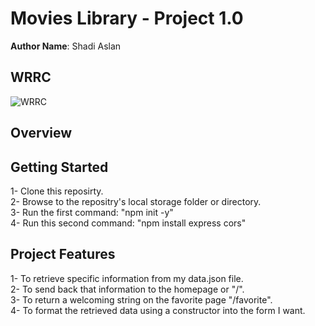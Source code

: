 # Movies Library - Project 1.0

**Author Name**: Shadi Aslan

## WRRC
![WRRC](https://user-images.githubusercontent.com/70282602/154858648-3de16e61-4ce7-491c-a860-5887b28fa675.png)


## Overview

## Getting Started
<!-- What are the steps that a user must take in order to build this app on their own machine and get it running? -->
1- Clone this reposirty.  
2- Browse to the repositry's local storage folder or directory.  
3- Run the first command: "npm init -y"  
4- Run this second command: "npm install express cors"  



## Project Features
<!-- What are the features included in you app -->
 1- To retrieve specific information from my data.json file.  
 2- To send back that information to the homepage or "/".  
 3- To return a welcoming string on the favorite page "/favorite".  
 4- To format the retrieved data using a constructor into the form I want.  








